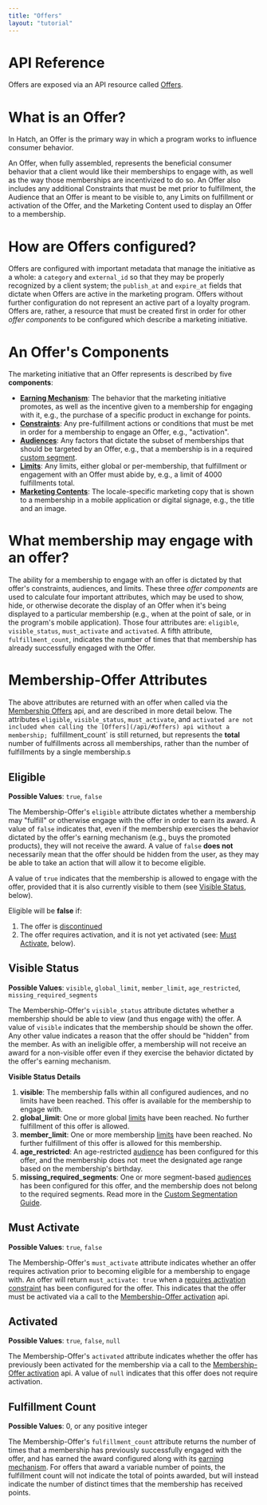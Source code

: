 ```yaml
---
title: "Offers"
layout: "tutorial"
---
```


# API Reference

Offers are exposed via an API resource called [Offers](/api/#offers).

# What is an Offer?

In Hatch, an Offer is the primary way in which a program works to influence consumer behavior.

An Offer, when fully assembled, represents the beneficial consumer behavior that a client would like their memberships to engage with, as well as the way those memberships are incentivized to do so. An Offer also includes any additional Constraints that must be met prior to fulfillment, the Audience that an Offer is meant to be visible to, any Limits on fulfillment or activation of the Offer, and the Marketing Content used to display an Offer to a membership.

# How are Offers configured?

Offers are configured with important metadata that manage the initiative as a whole: a `category` and `external_id` so that they may be properly recognized by a client system; the `publish_at` and `expire_at` fields that dictate when Offers are active in the marketing program. Offers without further configuration do not represent an active part of a loyalty program. Offers are, rather, a resource that must be created first in order for other _offer components_ to be configured which describe a marketing initiative.

# An Offer's Components

The marketing initiative that an Offer represents is described by five **components**:

  - **[Earning Mechanism](/guides/offers/earning-mechanisms)**: The behavior that the marketing initiative promotes, as well as the incentive given to a membership for engaging with it, e.g., the purchase of a specific product in exchange for points.
  - **[Constraints](/guides/offers/constraints)**: Any pre-fulfillment actions or conditions that must be met in order for a membership to engage an Offer, e.g., "activation".
  - **[Audiences](/guides/offers/audiences)**: Any factors that dictate the subset of memberships that should be targeted by an Offer, e.g., that a membership is in a required [custom segment](/guides/custom-segments).
  - **[Limits](/guides/offers/limits)**: Any limits, either global or per-membership, that fulfillment or engagement with an Offer must abide by, e.g., a limit of 4000 fulfillments total.
  - **[Marketing Contents](/guides/offers/marketing-contents)**: The locale-specific marketing copy that is shown to a membership in a mobile application or digital signage, e.g., the title and an image.

# What membership may engage with an offer?

The ability for a membership to engage with an offer is dictated by that offer's constraints, audiences, and limits. These three _offer components_ are used to calculate four important attributes, which may be used to show, hide, or otherwise decorate the display of an Offer when it's being displayed to a particular membership (e.g., when at the point of sale, or in the program's mobile application). Those four attributes are: `eligible`, `visible_status`, `must_activate` and `activated`. A fifth attribute, `fulfillment_count`, indicates the number of times that that membership has already successfully engaged with the Offer.

# Membership-Offer Attributes

The above attributes are returned with an offer when called via the [Membership Offers](/api/#membership-offers) api, and are described in more detail below. The attributes `eligible`, `visible_status`, `must_activate`, and `activated are not included when calling the [Offers](/api/#offers) api without a membership; `fulfillment_count` is still returned, but represents the **total** number of fulfillments across all memberships, rather than the number of fulfillments by a single membership.s

## Eligible

**Possible Values**: `true`, `false`

The Membership-Offer's `eligible` attribute dictates whether a membership may "fulfill" or otherwise engage with the offer in order to earn its award. A value of `false` indicates that, even if the membership exercises the behavior dictated by the offer's earning mechanism (e.g., buys the promoted products), they will not receive the award. A value of `false` **does not** necessarily mean that the offer should be hidden from the user, as they may be able to take an action that will allow it to become eligible.

A value of `true` indicates that the membership is allowed to engage with the offer, provided that it is also currently visible to them (see [Visible Status](#visible-status), below).

Eligible will be **false** if:

1.  The offer is [discontinued](/api/#discontinue-offer)
1.  The offer requires activation, and it is not yet activated (see: [Must Activate](#must-activate), below).

## Visible Status

**Possible Values**: `visible`, `global_limit`, `member_limit`, `age_restricted`, `missing_required_segments`

The Membership-Offer's `visible_status` attribute dictates whether a membership should be able to view (and thus engage with) the offer. A value of `visible` indicates that the membership should be shown the offer. Any other value indicates a reason that the offer should be "hidden" from the member. As with an ineligible offer, a membership will not receive an award for a non-visible offer even if they exercise the behavior dictated by the offer's earning mechanism.

**Visible Status Details**

1.  **visible**: The membership falls within all configured audiences, and no limits have been reached. This offer is available for the membership to engage with.
1.  **global_limit**: One or more global [limits](/guides/offers/limits#global) have been reached. No further fulfillment of this offer is allowed.
1.  **member_limit**: One or more membership [limits](/guides/offers/limits#membership) have been reached. No further fulfillment of this offer is allowed for this membership.
1.  **age_restricted**: An age-restricted [audience](/guides/offers/audiences#age-restriction) has been configured for this offer, and the membership does not meet the designated age range based on the membership's birthday.
1.  **missing_required_segments**: One or more segment-based [audiences](/guides/offers/audiences#segmentation) has been configured for this offer, and the membership does not belong to the required segments. Read more in the [Custom Segmentation Guide](/guides/custom-segments).

## Must Activate

**Possible Values**: `true`, `false`

The Membership-Offer's `must_activate` attribute indicates whether an offer requires activation prior to becoming eligible for a membership to engage with. An offer will return `must_activate: true` when a [requires activation constraint](/guides/offers/constraints#requires-activation) has been configured for the offer. This indicates that the offer must be activated via a call to the [Membership-Offer activation](/api/#activate-membership-offer) api.

## Activated

**Possible Values**: `true`, `false`, `null`

The Membership-Offer's `activated` attribute indicates whether the offer has previously been activated for the membership via a call to the [Membership-Offer activation](/api/#activate-membership-offer) api. A value of `null` indicates that this offer does not require activation.

## Fulfillment Count

**Possible Values**: 0, or any positive integer

The Membership-Offer's `fulfillment_count` attribute returns the number of times that a membership has previously successfully engaged with the offer, and has earned the award configured along with its [earning mechanism](/guides/offers/earning-mechanisms). For offers that award a variable number of points, the fulfillment count will not indicate the total of points awarded, but will instead indicate the number of distinct times that the membership has received points.
